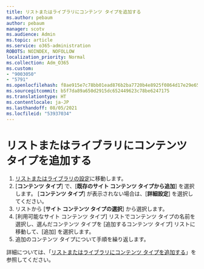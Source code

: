 ```yaml
---
title: リストまたはライブラリにコンテンツ タイプを追加する
ms.author: pebaum
author: pebaum
manager: scotv
ms.audience: Admin
ms.topic: article
ms.service: o365-administration
ROBOTS: NOINDEX, NOFOLLOW
localization_priority: Normal
ms.collection: Adm_O365
ms.custom:
- "9003050"
- "5791"
ms.openlocfilehash: f8ae915e7c78bb01ead876b2ba7720b4e8925f0864d17e29e65a3f664a79dda1
ms.sourcegitcommit: b5f7da89a650d2915dc652449623c78be6247175
ms.translationtype: HT
ms.contentlocale: ja-JP
ms.lasthandoff: 08/05/2021
ms.locfileid: "53937034"
---
```

# <a name="add-a-content-type-to-a-list-or-library"></a>リストまたはライブラリにコンテンツ タイプを追加する

1. [リストまたはライブラリの設定](https://support.microsoft.com/en-us/office/edit-list-settings-in-sharepoint-online-4d35793b-246e-42a3-990c-563a83795b7f)に移動します。
2. [**コンテンツ タイプ**] で、[**既存のサイト コンテンツ タイプから追加**] を選択します。 [**コンテンツ タイプ**] が表示されない場合は、[**詳細設定**] を選択してください。
3. リストから [**サイト コンテンツ タイプの選択**] から選択します。
4. [利用可能なサイト コンテンツ タイプ] リストでコンテンツ タイプの名前を選択し、選んだコンテンツ タイプを [追加するコンテンツ タイプ] リストに移動して、[追加] を選択します。
5. 追加のコンテンツ タイプについて手順を繰り返します。

詳細については、「[リストまたはライブラリにコンテンツ タイプを追加する](https://support.microsoft.com/en-us/office/add-a-content-type-to-a-list-or-library-917366ae-f7a2-47ad-87a5-9689a1884e60)」を参照してください。
